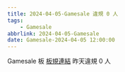 ```yaml
---
title: 2024-04-05-Gamesale 違規 0 人
tags:
    - Gamesale
abbrlink: 2024-04-05-Gamesale
date: Gamesale-2024-04-05 12:00:00
---
```

Gamesale 板 [板規連結](https://www.ptt.cc/bbs/Gossiping/M.1637425085.A.07D.html)
昨天違規 0 人
